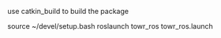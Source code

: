 use catkin_build to build the package



source ~/devel/setup.bash
roslaunch towr_ros towr_ros.launch

